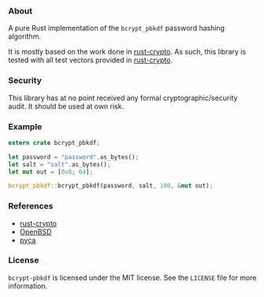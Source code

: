 ### About

A pure Rust implementation of the `bcrypt_pbkdf` password hashing algorithm.

It is mostly based on the work done in [rust-crypto](https://docs.rs/rust-crypto/0.2.36/crypto/bcrypt_pbkdf/fn.bcrypt_pbkdf.html).
As such, this library is tested with all test vectors provided in [rust-crypto](https://github.com/DaGenix/rust-crypto/blob/master/src/bcrypt_pbkdf.rs).

### Security
This library has at no point received any formal cryptographic/security audit. It
should be used at own risk.

### Example
```rust
extern crate bcrypt_pbkdf;

let password = "password".as_bytes();
let salt = "salt".as_bytes();
let mut out = [0u8; 64];

bcrypt_pbkdf::bcrypt_pbkdf(password, salt, 100, &mut out);
```

### References
- [rust-crypto](https://github.com/DaGenix/rust-crypto)
- [OpenBSD](https://man.openbsd.org/bcrypt_pbkdf.3)
- [pyca](https://github.com/pyca/bcrypt)

### License
`bcrypt-pbkdf` is licensed under the MIT license. See the `LICENSE` file for more information.
